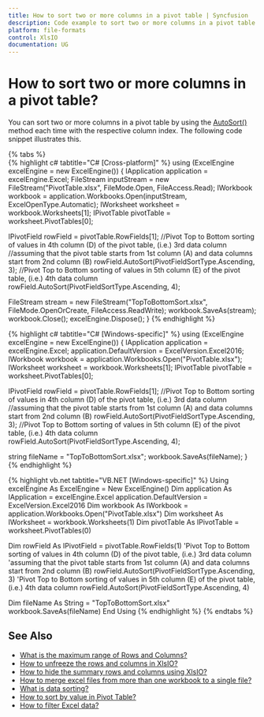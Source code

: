 ```yaml
---
title: How to sort two or more columns in a pivot table | Syncfusion
description: Code example to sort two or more columns in a pivot table using Syncfusion .NET Excel library (XlsIO).
platform: file-formats
control: XlsIO
documentation: UG
---
```


# How to sort two or more columns in a pivot table?

You can sort two or more columns in a pivot table by using the [AutoSort()](https://help.syncfusion.com/cr/file-formats/Syncfusion.XlsIO.IPivotField.html#Syncfusion_XlsIO_IPivotField_AutoSort_Syncfusion_XlsIO_PivotFieldSortType_System_Int32_) method each time with the respective column index. The following code snippet illustrates this.

{% tabs %}  
{% highlight c# tabtitle="C# [Cross-platform]" %}
using (ExcelEngine excelEngine = new ExcelEngine())
{
  IApplication application = excelEngine.Excel;
  FileStream inputStream = new FileStream("PivotTable.xlsx", FileMode.Open, FileAccess.Read);
  IWorkbook workbook = application.Workbooks.Open(inputStream, ExcelOpenType.Automatic);
  IWorksheet worksheet = workbook.Worksheets[1];
  IPivotTable pivotTable = worksheet.PivotTables[0];

  IPivotField rowField = pivotTable.RowFields[1];
  //Pivot Top to Bottom sorting of values in 4th column (D) of the pivot table, (i.e.) 3rd data column 
  //assuming that the pivot table starts from 1st column (A) and data columns start from 2nd column (B) 
  rowField.AutoSort(PivotFieldSortType.Ascending, 3);
  //Pivot Top to Bottom sorting of values in 5th column (E) of the pivot table, (i.e.) 4th data column 
  rowField.AutoSort(PivotFieldSortType.Ascending, 4);

  FileStream stream = new FileStream("TopToBottomSort.xlsx", FileMode.OpenOrCreate, FileAccess.ReadWrite);
  workbook.SaveAs(stream);
  workbook.Close();
  excelEngine.Dispose();
}
{% endhighlight %}

{% highlight c# tabtitle="C# [Windows-specific]" %}
using (ExcelEngine excelEngine = new ExcelEngine())
{
  IApplication application = excelEngine.Excel;
  application.DefaultVersion = ExcelVersion.Excel2016;
  IWorkbook workbook = application.Workbooks.Open("PivotTable.xlsx");
  IWorksheet worksheet = workbook.Worksheets[1];
  IPivotTable pivotTable = worksheet.PivotTables[0];

  IPivotField rowField = pivotTable.RowFields[1];
  //Pivot Top to Bottom sorting of values in 4th column (D) of the pivot table, (i.e.) 3rd data column 
  //assuming that the pivot table starts from 1st column (A) and data columns start from 2nd column (B) 
  rowField.AutoSort(PivotFieldSortType.Ascending, 3);
  //Pivot Top to Bottom sorting of values in 5th column (E) of the pivot table, (i.e.) 4th data column 
  rowField.AutoSort(PivotFieldSortType.Ascending, 4);

  string fileName = "TopToBottomSort.xlsx";
  workbook.SaveAs(fileName);
}
{% endhighlight %}

{% highlight vb.net tabtitle="VB.NET [Windows-specific]" %}
Using excelEngine As ExcelEngine = New ExcelEngine()
  Dim application As IApplication = excelEngine.Excel
  application.DefaultVersion = ExcelVersion.Excel2016
  Dim workbook As IWorkbook = application.Workbooks.Open("PivotTable.xlsx")
  Dim worksheet As IWorksheet = workbook.Worksheets(1)
  Dim pivotTable As IPivotTable = worksheet.PivotTables(0)

  Dim rowField As IPivotField = pivotTable.RowFields(1)
  'Pivot Top to Bottom sorting of values in 4th column (D) of the pivot table, (i.e.) 3rd data column
  'assuming that the pivot table starts from 1st column (A) and data columns start from 2nd column (B)
  rowField.AutoSort(PivotFieldSortType.Ascending, 3)
  'Pivot Top to Bottom sorting of values in 5th column (E) of the pivot table, (i.e.) 4th data column
  rowField.AutoSort(PivotFieldSortType.Ascending, 4)

  Dim fileName As String = "TopToBottomSort.xlsx"
  workbook.SaveAs(fileName)
End Using
{% endhighlight %}
{% endtabs %}
  
## See Also

* [What is the maximum range of Rows and Columns?](what-is-the-maximum-range-of-rows-and-columns)
* [How to unfreeze the rows and columns in XlsIO?](how-to-unfreeze-the-rows-and-columns-in-xlsio)
* [How to hide the summary rows and columns using XlsIO?](how-to-hide-the-summary-rows-and-columns-using-xlsio)
* [How to merge excel files from more than one workbook to a single file?](how-to-merge-excel-files-from-more-than-one-workbook-to-a-single-file)
* [What is data sorting?](https://help.syncfusion.com/file-formats/xlsio/worksheet-cells-manipulation#data-sorting)
* [How to sort by value in Pivot Table?](https://help.syncfusion.com/file-formats/xlsio/working-with-pivot-tables#sort-by-value-in-pivot-table)
* [How to filter Excel data?](https://help.syncfusion.com/file-formats/xlsio/migrate-from-office-automation-to-syncfusion-xlsio/filter-excel-data)
